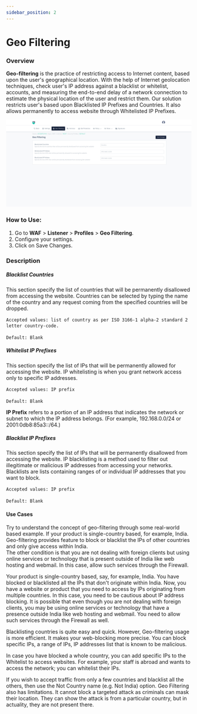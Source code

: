 ```yaml
---
sidebar_position: 2
---
```


# Geo Filtering

### Overview
**Geo-filtering** is the practice of restricting access to Internet content, based upon the user's geographical location. With the help of Internet geolocation techniques, check user's IP address against a blacklist or whitelist, accounts, and measuring the end-to-end delay of a network connection to estimate the physical location of the user and restrict them.
Our solution restricts user's based upon Blacklisted IP Prefixes and Countries. It also allows permanently to access website through Whitelisted IP Prefixes.  

![Geo-filtering](/img/waf/v8/docs/geoFiltering.png)  

### How to Use:
1. Go to **WAF** > **Listener** > **Profiles** > **Geo Filtering**.
2. Configure your settings.
3. Click on Save Changes.  

### Description  

##### **Blacklist Countries**
This section specify the list of countries that will be permanently disallowed from accessing the website. Countries can be selected by typing the name of the country and any request coming from the specified countries will be dropped.  

    Accepted values: list of country as per ISO 3166-1 alpha-2 standard 2 letter country-code.

    Default: Blank

##### **Whitelist IP Prefixes**
This section specify the list of IPs that will be permanently allowed for accessing the website. IP whitelisting is when you grant network access only to specific IP addresses.  

    Accepted values: IP prefix

    Default: Blank

**IP Prefix** refers to a portion of an IP address that indicates the network or subnet to which the IP address belongs. (For example, 192.168.0.0/24 or 2001:0db8:85a3::/64.)

##### **Blacklist IP Prefixes**
This section specify the list of IPs that will be permanently disallowed from accessing the website. IP blacklisting is a method used to filter out illegitimate or malicious IP addresses from accessing your networks. Blacklists are lists containing ranges of or individual IP addresses that you want to block.

    Accepted values: IP prefix

    Default: Blank

#### Use Cases

Try to understand the concept of geo-filtering through some real-world based example. If your product is single-country based, for example, India. Geo-filtering provides feature to block or blacklist the IPs of other countries and only give access within India.  
The other condition is that you are not dealing with foreign clients but using online services or technology that is present outside of India like web hosting and webmail. In this case, allow such services through the Firewall.  
 
Your product is single-country based, say, for example, India. You have blocked or blacklisted all the IPs that don't originate within India. Now, you have a website or product that you need to access by IPs originating from multiple countries. In this case, you need to be cautious about IP address blocking.
It is possible that even though you are not dealing with foreign clients, you may be using online services or technology that have a presence outside India like web hosting and webmail. You need to allow such services through the Firewall as well.
   
Blacklisting countries is quite easy and quick. However, Geo-filtering usage is more efficient. It makes your web-blocking more precise. You can block specific IPs, a range of IPs, IP addresses list that is known to be malicious.
   
In case you have blocked a whole country, you can add specific IPs to the Whitelist to access websites. For example, your staff is abroad and wants to access the network; you can whitelist their IPs.
   
If you wish to accept traffic from only a few countries and blacklist all the others, then use the Not Country name (e.g. Not India) option. Geo Filtering also has limitations. It cannot block a targeted attack as criminals can mask their location. They can show the attack is from a particular country, but in actuality, they are not present there.  
